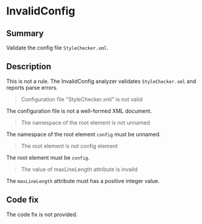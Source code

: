 # InvalidConfig

## Summary

Validate the config file `StyleChecker.xml`.

## Description

This is not a rule. The InvalidConfig analyzer validates `StyleChecker.xml`
and reports parse errors.

> Configuration file "StyleChecker.xml" is not valid

The configuration file is not a well-formed XML document.

> The namespace of the root element is not unnamed

The namespace of the root element `config` must be unnamed.

> The root element is not config element

The root element must be `config`.

> The value of maxLineLength attribute is invalid

The `maxLineLength` attribute must has a positive integer value.

## Code fix

The code fix is not provided.
